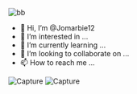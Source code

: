 ![bb](https://user-images.githubusercontent.com/102345890/160063736-a555aa5d-b39e-4de2-8f4d-0d242e2e3ab6.PNG)
- 👋 Hi, I’m @Jomarbie12
- 👀 I’m interested in ...
- 🌱 I’m currently learning ...
- 💞️ I’m looking to collaborate on ...
- 📫 How to reach me ...

<!---
Jomarbie12/Jomarbie12 is a ✨ special ✨ repository because its `README.md` (this file) appears on your GitHub profile.
You can click the Preview link to take a look at your changes.
--->
![Capture](https://user-images.githubusercontent.com/102345890/160063766-aef2044d-b649-421b-a6b4-62d9a4d1ccee.PNG)
![Capture](https://user-images.githubusercontent.com/102345890/160063782-8627c3f1-e185-4ca1-8631-f5d0c8e6d545.PNG)
